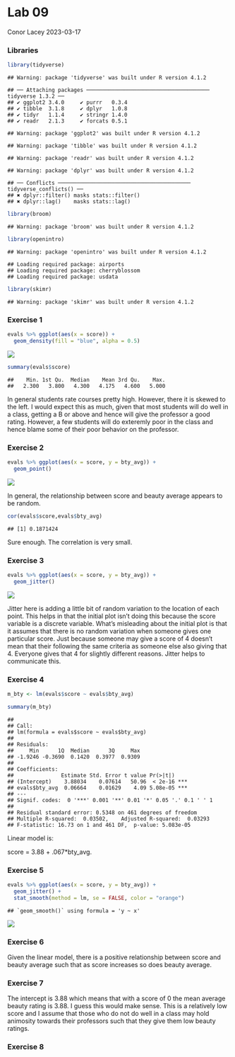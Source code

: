 Lab 09
================
Conor Lacey
2023-03-17

### Libraries

``` r
library(tidyverse) 
```

    ## Warning: package 'tidyverse' was built under R version 4.1.2

    ## ── Attaching packages ─────────────────────────────────────── tidyverse 1.3.2 ──
    ## ✔ ggplot2 3.4.0     ✔ purrr   0.3.4
    ## ✔ tibble  3.1.8     ✔ dplyr   1.0.8
    ## ✔ tidyr   1.1.4     ✔ stringr 1.4.0
    ## ✔ readr   2.1.3     ✔ forcats 0.5.1

    ## Warning: package 'ggplot2' was built under R version 4.1.2

    ## Warning: package 'tibble' was built under R version 4.1.2

    ## Warning: package 'readr' was built under R version 4.1.2

    ## Warning: package 'dplyr' was built under R version 4.1.2

    ## ── Conflicts ────────────────────────────────────────── tidyverse_conflicts() ──
    ## ✖ dplyr::filter() masks stats::filter()
    ## ✖ dplyr::lag()    masks stats::lag()

``` r
library(broom)
```

    ## Warning: package 'broom' was built under R version 4.1.2

``` r
library(openintro)
```

    ## Warning: package 'openintro' was built under R version 4.1.2

    ## Loading required package: airports
    ## Loading required package: cherryblossom
    ## Loading required package: usdata

``` r
library(skimr)
```

    ## Warning: package 'skimr' was built under R version 4.1.2

### Exercise 1

``` r
evals %>% ggplot(aes(x = score)) +
  geom_density(fill = "blue", alpha = 0.5)
```

![](Lab-09_files/figure-gfm/Score-1.png)<!-- -->

``` r
summary(evals$score)
```

    ##    Min. 1st Qu.  Median    Mean 3rd Qu.    Max. 
    ##   2.300   3.800   4.300   4.175   4.600   5.000

In general students rate courses pretty high. However, there it is
skewed to the left. I would expect this as much, given that most
students will do well in a class, getting a B or above and hence will
give the professor a good rating. However, a few students will do
exteremly poor in the class and hence blame some of their poor behavior
on the professor.

### Exercise 2

``` r
evals %>% ggplot(aes(x = score, y = bty_avg)) + 
  geom_point() 
```

![](Lab-09_files/figure-gfm/score%20&%20bty_avg-1.png)<!-- -->

In general, the relationship between score and beauty average appears to
be random.

``` r
cor(evals$score,evals$bty_avg)
```

    ## [1] 0.1871424

Sure enough. The correlation is very small.

### Exercise 3

``` r
evals %>% ggplot(aes(x = score, y = bty_avg)) + 
  geom_jitter() 
```

![](Lab-09_files/figure-gfm/geom_jitter-1.png)<!-- -->

Jitter here is adding a little bit of random variation to the location
of each point. This helps in that the initial plot isn’t doing this
because the score variable is a discrete variable. What’s misleading
about the initial plot is that it assumes that there is no random
variation when someone gives one particular score. Just because someone
may give a score of 4 doesn’t mean that their following the same
criteria as someone else also giving that 4. Everyone gives that 4 for
slightly different reasons. Jitter helps to communicate this.

### Exercise 4

``` r
m_bty <- lm(evals$score ~ evals$bty_avg)

summary(m_bty)
```

    ## 
    ## Call:
    ## lm(formula = evals$score ~ evals$bty_avg)
    ## 
    ## Residuals:
    ##     Min      1Q  Median      3Q     Max 
    ## -1.9246 -0.3690  0.1420  0.3977  0.9309 
    ## 
    ## Coefficients:
    ##               Estimate Std. Error t value Pr(>|t|)    
    ## (Intercept)    3.88034    0.07614   50.96  < 2e-16 ***
    ## evals$bty_avg  0.06664    0.01629    4.09 5.08e-05 ***
    ## ---
    ## Signif. codes:  0 '***' 0.001 '**' 0.01 '*' 0.05 '.' 0.1 ' ' 1
    ## 
    ## Residual standard error: 0.5348 on 461 degrees of freedom
    ## Multiple R-squared:  0.03502,    Adjusted R-squared:  0.03293 
    ## F-statistic: 16.73 on 1 and 461 DF,  p-value: 5.083e-05

Linear model is:

score = 3.88 + .067\*bty_avg.

### Exercise 5

``` r
evals %>% ggplot(aes(x = score, y = bty_avg)) + 
  geom_jitter() + 
  stat_smooth(method = lm, se = FALSE, color = "orange")
```

    ## `geom_smooth()` using formula = 'y ~ x'

![](Lab-09_files/figure-gfm/evals%20plot%20with%20lm-1.png)<!-- -->

### Exercise 6

Given the linear model, there is a positive relationship between score
and beauty average such that as score increases so does beauty average.

### Exercise 7

The intercept is 3.88 which means that with a score of 0 the mean
average beauty rating is 3.88. I guess this would make sense. This is a
relatively low score and I assume that those who do not do well in a
class may hold animosity towards their professors such that they give
them low beauty ratings.

### Exercise 8
